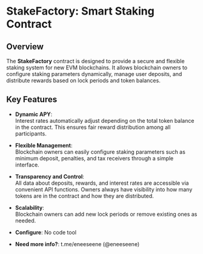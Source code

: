 # StakeFactory: Smart Staking Contract

## Overview

The **StakeFactory** contract is designed to provide a secure and flexible staking system for new EVM blockchains. It allows blockchain owners to configure staking parameters dynamically, manage user deposits, and distribute rewards based on lock periods and token balances.

## Key Features

- **Dynamic APY**:  
  Interest rates automatically adjust depending on the total token balance in the contract. This ensures fair reward distribution among all participants.

- **Flexible Management**:  
  Blockchain owners can easily configure staking parameters such as minimum deposit, penalties, and tax receivers through a simple interface.

- **Transparency and Control**:  
  All data about deposits, rewards, and interest rates are accessible via convenient API functions. Owners always have visibility into how many tokens are in the contract and how they are distributed.


- **Scalability**:  
  Blockchain owners can add new lock periods or remove existing ones as needed.

- **Configure**:
  No code tool


- **Need more info?**:
  t.me/eneeseene (@eneeseene)